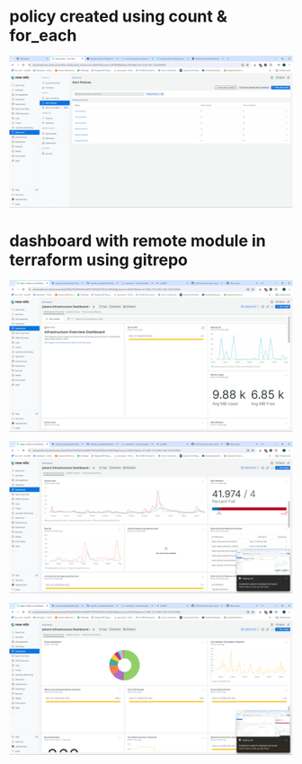
# policy created using count & for_each

![Alt text](/screenshots/1.png?raw=true "alert condition")


# dashboard with remote module in terraform using gitrepo

![Alt text](/screenshots/4.png?raw=true "dashboard")


![Alt text](/screenshots/5.png?raw=true "dashboard")


![Alt text](/screenshots/6.png?raw=true "dashboard")

